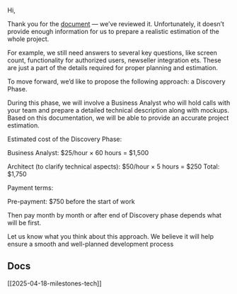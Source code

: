Hi,

Thank you for the [document](https://docs.google.com/document/d/17FrCT2UoXOE4-0aF62tKV4fXBkuYR0H45zTlFoRFilo/edit?usp=sharing) — we’ve reviewed it. Unfortunately, it doesn’t provide enough information for us to prepare a realistic estimation of the whole project.

For example, we still need answers to several key questions, like screen count, functionality for authorized users, newseller integration ets. These are just a part of the details required for proper planning and estimation.

To move forward, we’d like to propose the following approach:
a Discovery Phase.

During this phase, we will involve a Business Analyst who will hold calls with your team and prepare a detailed technical description along with mockups. Based on this documentation, we will be able to provide an accurate project estimation.

Estimated cost of the Discovery Phase:

Business Analyst: $25/hour × 60 hours = $1,500

Architect (to clarify technical aspects): $50/hour × 5 hours = $250
Total: $1,750

Payment terms:

Pre-payment: $750 before the start of work

Then pay month by month or after end of Discovery phase depends what will be first.

Let us know what you think about this approach. We believe it will help ensure a smooth and well-planned development process

## Docs
[[2025-04-18-milestones-tech]]